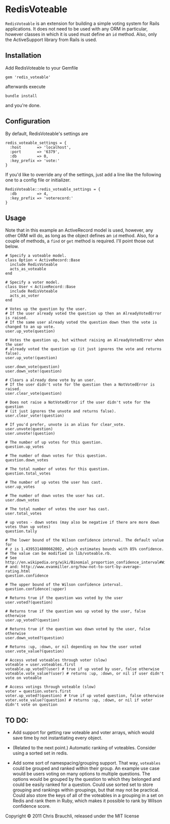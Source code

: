 RedisVoteable
=============

`RedisVoteable` is an extension for building a simple voting system for Rails
applications. It does not need to be used with any ORM in particular, however
classes in which it is used must define an `id` method. Also, only the
ActiveSupport library from Rails is used.

Installation
------------

Add RedisVoteable to your Gemfile

    gem 'redis_voteable'

afterwards execute

    bundle install

and you're done.

Configuration
-------------

By default, RedisVoteable's settings are

    redis_voteable_settings = {
      :host       => 'localhost',
      :port       => '6379',
      :db         => 0,
      :key_prefix => 'vote:'
    }

If you'd like to override any of the settings, just add a line like the
following one to a config file or initializer.

    RedisVoteable::redis_voteable_settings = { 
      :db         => 4,
      :key_prefix => 'voterecord:'
    }

Usage
-----

Note that in this example an ActiveRecord model is used, however, any other
ORM will do, as long as the object defines an `id` method. Also, for a couple
of methods, a `find` or `get` method is required. I'll point those out below.

    # Specify a voteable model.
    class Option < ActiveRecord::Base
      include RedisVoteable
      acts_as_voteable
    end
    
    # Specify a voter model.
    class User < ActiveRecord::Base
      include RedisVoteable
      acts_as_voter
    end
    
    # Votes up the question by the user.
    # If the user already voted the question up then an AlreadyVotedError is raised.
    # If the same user already voted the question down then the vote is changed to an up vote.
    user.up_vote(question)
    
    # Votes the question up, but without raising an AlreadyVotedError when the user
    # already voted the question up (it just ignores the vote and returns false).
    user.up_vote!(question)
    
    user.down_vote(question)
    user.down_vote!(question)
    
    # Clears a already done vote by an user.
    # If the user didn't vote for the question then a NotVotedError is raised.
    user.clear_vote(question)

    # Does not raise a NotVotedError if the user didn't vote for the question
    # (it just ignores the unvote and returns false).
    user.clear_vote!(question)
    
    # If you'd prefer, unvote is an alias for clear_vote.
    user.unvote(question)
    user.unvote!(question)
    
    # The number of up votes for this question.
    question.up_votes

    # The number of down votes for this question.
    question.down_votes
    
    # The total number of votes for this question.
    question.total_votes

    # The number of up votes the user has cast.
    user.up_votes

    # The number of down votes the user has cat.
    user.down_votes
    
    # The total number of votes the user has cast.
    user.total_votes
    
    # up votes - down votes (may also be negative if there are more down votes than up votes)
    question.tally
    
    # The lower bound of the Wilson confidence interval. The default value for
    # z is 1.4395314800662002, which estimates bounds with 85% confidence.
    # The value can be modified in lib/voteable.rb.
    # See http://en.wikipedia.org/wiki/Binomial_proportion_confidence_interval#Wilson_score_interval
    # and: http://www.evanmiller.org/how-not-to-sort-by-average-rating.html
    question.confidence
    
    # The upper bound of the Wilson confidence interval.
    question.confidence(:upper)
    
    # Returns true if the question was voted by the user
    user.voted?(question)

    # Returns true if the question was up voted by the user, false otherwise
    user.up_voted?(question)

    # Returns true if the question was down voted by the user, false otherwise
    user.down_voted?(question)
    
    # Returns :up, :down, or nil depending on how the user voted
    user.vote_value?(question)

    # Access voted voteables through voter (slow)
    voteable = user.voteables.first
    voteable.up_voted?(user) # true if up voted by user, false otherwise
    voteable.vote_value?(user) # returns :up, :down, or nil if user didn't vote on voteable

    # Access votings through voteable (slow)
    voter = question.voters.first
    voter.up_voted?(question) # true if up voted question, false otherwise
    voter.vote_value?(question) # returns :up, :down, or nil if voter didn't vote on question
    
TO DO:
------

* Add support for getting raw voteable and voter arrays, which would save time
  by not instantiating every object.

* (Related to the next point.) Automatic ranking of voteables. Consider using a sorted set in redis.

* Add some sort of namespacing/grouping support. That way, `voteables` could
  be grouped and ranked within their group. An example use case would be users
  voting on many options to multiple questions. The options would be grouped
  by the question to which they belonged and could be easily ranked for a
  question. Could use sorted set to store grouping and rankings within
  groupings, but that may not be practical. Could also store the keys of all
  of the voteables in a grouping in a set on Redis and rank them in Ruby,
  which makes it possible to rank by Wilson confidence score.

Copyright © 2011 Chris Brauchli, released under the MIT license